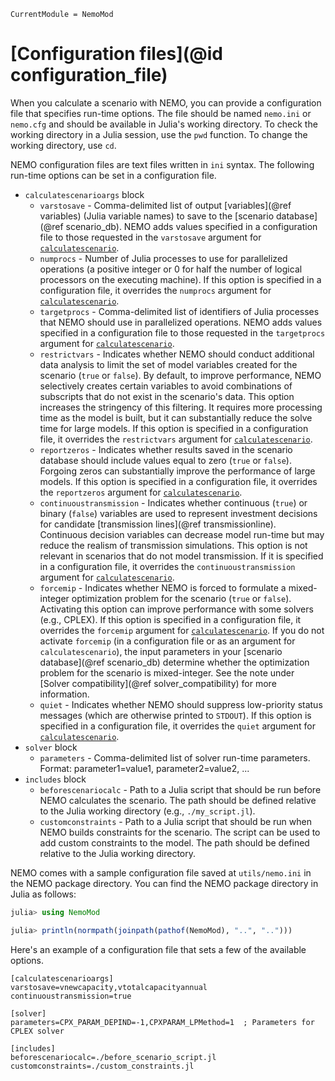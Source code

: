 ```@meta
CurrentModule = NemoMod
```
# [Configuration files](@id configuration_file)

When you calculate a scenario with NEMO, you can provide a configuration file that specifies run-time options. The file should be named `nemo.ini` or `nemo.cfg` and should be available in Julia's working directory. To check the working directory in a Julia session, use the `pwd` function. To change the working directory, use `cd`.

NEMO configuration files are text files written in `ini` syntax. The following run-time options can be set in a configuration file.

* `calculatescenarioargs` block
  + `varstosave` - Comma-delimited list of output [variables](@ref variables) (Julia variable names) to save to the [scenario database](@ref scenario_db). NEMO adds values specified in a configuration file to those requested in the `varstosave` argument for [`calculatescenario`](@ref).
  + `numprocs` - Number of Julia processes to use for parallelized operations (a positive integer or 0 for half the number of logical processors on the executing machine). If this option is specified in a configuration file, it overrides the `numprocs` argument for [`calculatescenario`](@ref).
  + `targetprocs` - Comma-delimited list of identifiers of Julia processes that NEMO should use in parallelized operations. NEMO adds values specified in a configuration file to those requested in the `targetprocs` argument for [`calculatescenario`](@ref).
  + `restrictvars` - Indicates whether NEMO should conduct additional data analysis to limit the set of model variables created for the scenario (`true` or `false`). By default, to improve performance, NEMO selectively creates certain variables to avoid combinations of subscripts that do not exist in the scenario's data. This option increases the stringency of this filtering. It requires more processing time as the model is built, but it can substantially reduce the solve time for large models. If this option is specified in a configuration file, it overrides the `restrictvars` argument for [`calculatescenario`](@ref).
  + `reportzeros` - Indicates whether results saved in the scenario database should include values equal to zero (`true` or `false`). Forgoing zeros can substantially improve the performance of large models. If this option is specified in a configuration file, it overrides the `reportzeros` argument for [`calculatescenario`](@ref).
  + `continuoustransmission` - Indicates whether continuous (`true`) or binary (`false`) variables are used to represent investment decisions for candidate [transmission lines](@ref transmissionline). Continuous decision variables can decrease model run-time but may reduce the realism of transmission simulations. This option is not relevant in scenarios that do not model transmission. If it is specified in a configuration file, it overrides the `continuoustransmission` argument for [`calculatescenario`](@ref).
  + `forcemip` - Indicates whether NEMO is forced to formulate a mixed-integer optimization problem for the scenario (`true` or `false`). Activating this option can improve performance with some solvers (e.g., CPLEX). If this option is specified in a configuration file, it overrides the `forcemip` argument for [`calculatescenario`](@ref). If you do not activate `forcemip` (in a configuration file or as an argument for `calculatescenario`), the input parameters in your [scenario database](@ref scenario_db) determine whether the optimization problem for the scenario is mixed-integer. See the note under [Solver compatibility](@ref solver_compatibility) for more information.
  + `quiet` - Indicates whether NEMO should suppress low-priority status messages (which are otherwise printed to `STDOUT`). If this option is specified in a configuration file, it overrides the `quiet` argument for [`calculatescenario`](@ref).
* `solver` block
  + `parameters` - Comma-delimited list of solver run-time parameters. Format: parameter1=value1, parameter2=value2, ...
* `includes` block
  + `beforescenariocalc` - Path to a Julia script that should be run before NEMO calculates the scenario. The path should be defined relative to the Julia working directory (e.g., `./my_script.jl`).
  + `customconstraints` - Path to a Julia script that should be run when NEMO builds constraints for the scenario. The script can be used to add custom constraints to the model. The path should be defined relative to the Julia working directory.

NEMO comes with a sample configuration file saved at `utils/nemo.ini` in the NEMO package directory. You can find the NEMO package directory in Julia as follows:

```julia
julia> using NemoMod

julia> println(normpath(joinpath(pathof(NemoMod), "..", "..")))
```

Here's an example of a configuration file that sets a few of the available options.

```
[calculatescenarioargs]
varstosave=vnewcapacity,vtotalcapacityannual
continuoustransmission=true

[solver]
parameters=CPX_PARAM_DEPIND=-1,CPXPARAM_LPMethod=1  ; Parameters for CPLEX solver

[includes]
beforescenariocalc=./before_scenario_script.jl
customconstraints=./custom_constraints.jl
```
